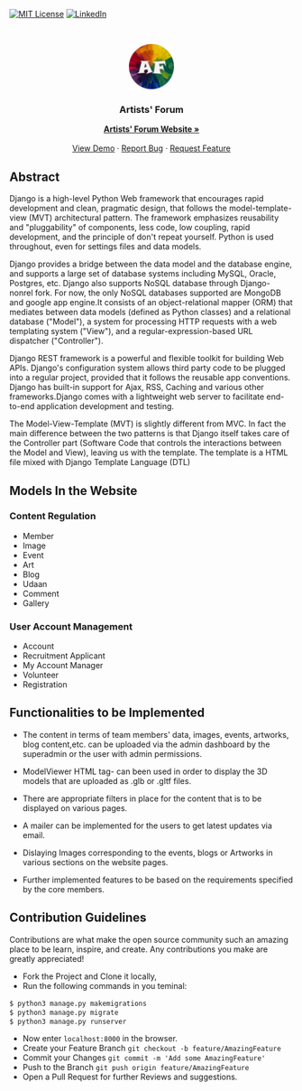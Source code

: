 

[![MIT License][license-shield]][license-url]
[![LinkedIn][linkedin-shield]][linkedin-url]

<br />

<p align="center">
  <a href="https://github.com/Artists-Forum-NITK/AF_Website">
    <img src="https://github.com/Artists-Forum-NITK/AF_Website/blob/master/mysite/static/images/af-small.png" alt="Logo" width="80" height="80">
  </a>

  <h3 align="center">Artists' Forum</h3>

  <p align="center">
    <a href="http://example.com/"><strong>  Artists' Forum Website »</strong></a>
    <br>
    <br>
    <a href="http://137.116.134.135:8000/">View Demo</a>
    ·
    <a href="issues-url">Report Bug</a>
    ·
    <a href="https://github.com/Artists-Forum-NITK/AF_Website/issues/new">Request Feature</a>
  </p>
</p>

## Abstract

Django is a high-level Python Web framework that encourages rapid development and clean, pragmatic design, that follows the model-template-view (MVT) architectural pattern. The framework emphasizes reusability and "pluggability" of components, less code, low coupling, rapid development, and the principle of don't repeat yourself. Python is used throughout, even for settings files and data models. 

Django provides a bridge between the data model and the database engine, and supports a large set of database systems including MySQL, Oracle, Postgres, etc. Django also supports NoSQL database through Django-nonrel fork. For now, the only NoSQL databases supported are MongoDB and google app engine.It consists of an object-relational mapper (ORM) that mediates between data models (defined as Python classes) and a relational database ("Model"), a system for processing HTTP requests with a web templating system ("View"), and a regular-expression-based URL dispatcher ("Controller"). 

Django REST framework is a powerful and flexible toolkit for building Web APIs. Django's configuration system allows third party code to be plugged into a regular project, provided that it follows the reusable app conventions. Django has built-in support for Ajax, RSS, Caching and various other frameworks.Django comes with a lightweight web server to facilitate end-to-end application development and testing.

The Model-View-Template (MVT) is slightly different from MVC. In fact the main difference between the two patterns is that Django itself takes care of the Controller part (Software Code that controls the interactions between the Model and View), leaving us with the template. The template is a HTML file mixed with Django Template Language (DTL)

## Models In the Website

### Content Regulation
- Member
- Image
- Event
- Art
- Blog
- Udaan
- Comment
- Gallery

### User Account Management
- Account
- Recruitment Applicant
- My Account Manager
- Volunteer
- Registration

## Functionalities to be Implemented

- The content in terms of team members' data, images, events, artworks, blog content,etc. can be uploaded via the admin dashboard by the superadmin or the user with admin permissions.

- ModelViewer HTML tag- <modelviewer> can been used in order to display the 3D models that are uploaded as .glb or .gltf files.

- There are appropriate filters in place for the content that is to be displayed on various pages. 

- A mailer can be implemented for the users to get latest updates via email.

- Dislaying Images corresponding to the events, blogs or Artworks in various sections on the website pages.

- Further implemented features to be based on the requirements specified by the core members.

## Contribution Guidelines

Contributions are what make the open source community such an amazing place to be learn, inspire, and create. 
Any contributions you make are greatly appreciated! 

- Fork the Project and Clone it locally,
- Run the following commands in you teminal:
```
$ python3 manage.py makemigrations
$ python3 manage.py migrate
$ python3 manage.py runserver
```
- Now enter `localhost:8000` in the browser.
- Create your Feature Branch `git checkout -b feature/AmazingFeature`
- Commit your Changes `git commit -m 'Add some AmazingFeature'`
- Push to the Branch `git push origin feature/AmazingFeature`
- Open a Pull Request for further Reviews and suggestions.



[license-shield]: https://img.shields.io/github/license/othneildrew/Best-README-Template.svg?style=for-the-badge
[license-url]: https://github.com/Artists-Forum-NITK/AF_Website/blob/master/LICENSE.txt
[linkedin-shield]: https://img.shields.io/badge/-LinkedIn-black.svg?style=for-the-badge&logo=linkedin&colorB=555
[linkedin-url]: https://www.linkedin.com/company/artists_forum_nitk/?originalSubdomain=in
[product-screenshot]: https://github.com/Artists-Forum-NITK/AF_Website/blob/master/mysite/static/images/af-small.png
